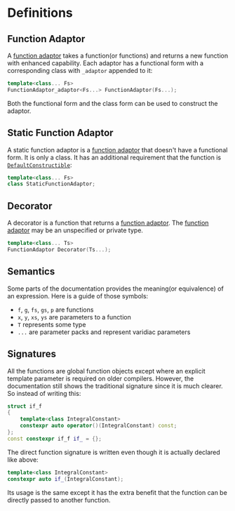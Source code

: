 <!-- Copyright 2018 Paul Fultz II
     Distributed under the Boost Software License, Version 1.0.
     (http://www.boost.org/LICENSE_1_0.txt)
-->

Definitions
===========

Function Adaptor
----------------

A [function adaptor](<Function Adaptor>) takes a function(or functions) and returns a new function with enhanced capability. Each adaptor has a functional form with a corresponding class with `_adaptor` appended to it:

```cpp
template<class... Fs>
FunctionAdaptor_adaptor<Fs...> FunctionAdaptor(Fs...);
```

Both the functional form and the class form can be used to construct the adaptor.

Static Function Adaptor
-----------------------

A static function adaptor is a [function adaptor](<Function Adaptor>) that doesn't have a functional form. It is only a class. It has an additional requirement that the function is [`DefaultConstructible`](DefaultConstructible):

```cpp
template<class... Fs>
class StaticFunctionAdaptor;
```

Decorator
---------

A decorator is a function that returns a [function adaptor](<Function Adaptor>). The [function adaptor](<Function Adaptor>) may be an unspecified or private type.

```cpp
template<class... Ts>
FunctionAdaptor Decorator(Ts...);
```

Semantics
---------

Some parts of the documentation provides the meaning(or equivalence) of an expression. Here is a guide of those symbols:

* `f`, `g`, `fs`, `gs`, `p` are functions
* `x`, `y`, `xs`, `ys` are parameters to a function
* `T` represents some type
* `...` are parameter packs and represent varidiac parameters

Signatures
----------

All the functions are global function objects except where an explicit template parameter is required on older compilers. However, the documentation still shows the traditional signature since it is much clearer. So instead of writing this:

```cpp
struct if_f
{
    template<class IntegralConstant>
    constexpr auto operator()(IntegralConstant) const;
};
const constexpr if_f if_ = {};
```

The direct function signature is written even though it is actually declared like above:

```cpp
template<class IntegralConstant>
constexpr auto if_(IntegralConstant);
```

Its usage is the same except it has the extra benefit that the function can be directly passed to another function.

